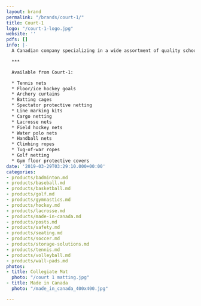 ```yaml
---
layout: brand
permalink: "/brands/court-1/"
title: Court-1
logo: "/court-1-logo.jpg"
website: ''
pdfs: []
info: |-
  A Canadian company specializing in a wide assortment of quality school and institutional products.

  ***

  Available from Court-1:

  * Tennis nets
  * Floor/ice hockey goals
  * Archery curtains
  * Batting cages
  * Spectator protective netting
  * Line marking kits
  * Cargo netting
  * Lacrosse nets
  * Field hockey nets
  * Water polo nets
  * Handball nets
  * Climbing ropes
  * Tug-of-war ropes
  * Golf netting
  * Gym floor protective covers
date: '2019-03-29T03:29:10.000+00:00'
categories:
- products/badminton.md
- products/baseball.md
- products/basketball.md
- products/golf.md
- products/gymnastics.md
- products/hockey.md
- products/lacrosse.md
- products/made-in-canada.md
- products/posts.md
- products/safety.md
- products/seating.md
- products/soccer.md
- products/storage-solutions.md
- products/tennis.md
- products/volleyball.md
- products/wall-pads.md
photos:
- title: Collegiate Mat
  photo: "/court 1 matting.jpg"
- title: Made in Canada
  photo: "/made_in_canada_400x400.jpg"

---
```

